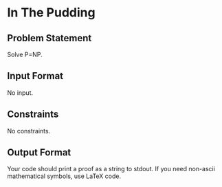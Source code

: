 # In The Pudding

## Problem Statement

Solve P=NP.

## Input Format

No input.

## Constraints

No constraints.

## Output Format

Your code should print a proof as a string to stdout. If you need non-ascii mathematical symbols, use LaTeX code.
